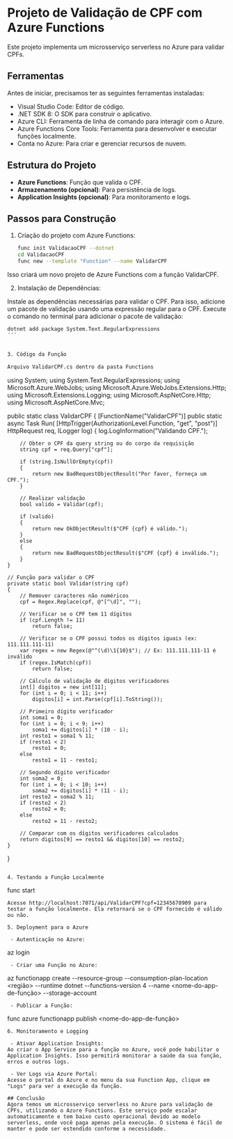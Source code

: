 # Projeto de Validação de CPF com Azure Functions

Este projeto implementa um microsserviço serverless no Azure para validar CPFs.

## Ferramentas
Antes de iniciar, precisamos ter as seguintes ferramentas instaladas:
 - Visual Studio Code: Editor de código.
 - .NET SDK 8: O SDK para construir o aplicativo.
 - Azure CLI: Ferramenta de linha de comando para interagir com o Azure.
 - Azure Functions Core Tools: Ferramenta para desenvolver e executar funções localmente.
 - Conta no Azure: Para criar e gerenciar recursos de nuvem.


## Estrutura do Projeto

- **Azure Functions**: Função que valida o CPF.
- **Armazenamento (opcional)**: Para persistência de logs.
- **Application Insights (opcional)**: Para monitoramento e logs.

## Passos para Construção

1. Criação do projeto com Azure Functions:
   ```bash
   func init ValidacaoCPF --dotnet
   cd ValidacaoCPF
   func new --template "Function" --name ValidarCPF
   ```
Isso criará um novo projeto de Azure Functions com a função ValidarCPF.
   
2. Instalação de Dependências:

Instale as dependências necessárias para validar o CPF. Para isso, adicione um pacote de validação usando uma expressão regular para o CPF. Execute o comando no terminal para adicionar o pacote de validação:
  ``` bash
  dotnet add package System.Text.RegularExpressions
  ´´´


3. Código da Função

Arquivo ValidarCPF.cs dentro da pasta Functions

```
using System;
using System.Text.RegularExpressions;
using Microsoft.Azure.WebJobs;
using Microsoft.Azure.WebJobs.Extensions.Http;
using Microsoft.Extensions.Logging;
using Microsoft.AspNetCore.Http;
using Microsoft.AspNetCore.Mvc;

public static class ValidarCPF
{
    [FunctionName("ValidarCPF")]
    public static async Task<IActionResult> Run(
        [HttpTrigger(AuthorizationLevel.Function, "get", "post")] HttpRequest req,
        ILogger log)
    {
        log.LogInformation("Validando CPF.");

        // Obter o CPF da query string ou do corpo da requisição
        string cpf = req.Query["cpf"];

        if (string.IsNullOrEmpty(cpf))
        {
            return new BadRequestObjectResult("Por favor, forneça um CPF.");
        }

        // Realizar validação
        bool valido = Validar(cpf);

        if (valido)
        {
            return new OkObjectResult($"CPF {cpf} é válido.");
        }
        else
        {
            return new BadRequestObjectResult($"CPF {cpf} é inválido.");
        }
    }

    // Função para validar o CPF
    private static bool Validar(string cpf)
    {
        // Remover caracteres não numéricos
        cpf = Regex.Replace(cpf, @"[^\d]", "");

        // Verificar se o CPF tem 11 dígitos
        if (cpf.Length != 11)
            return false;

        // Verificar se o CPF possui todos os dígitos iguais (ex: 111.111.111-11)
        var regex = new Regex(@"^(\d)\1{10}$"); // Ex: 111.111.111-11 é inválido
        if (regex.IsMatch(cpf))
            return false;

        // Cálculo de validação de dígitos verificadores
        int[] digitos = new int[11];
        for (int i = 0; i < 11; i++)
            digitos[i] = int.Parse(cpf[i].ToString());

        // Primeiro dígito verificador
        int soma1 = 0;
        for (int i = 0; i < 9; i++)
            soma1 += digitos[i] * (10 - i);
        int resto1 = soma1 % 11;
        if (resto1 < 2)
            resto1 = 0;
        else
            resto1 = 11 - resto1;

        // Segundo dígito verificador
        int soma2 = 0;
        for (int i = 0; i < 10; i++)
            soma2 += digitos[i] * (11 - i);
        int resto2 = soma2 % 11;
        if (resto2 < 2)
            resto2 = 0;
        else
            resto2 = 11 - resto2;

        // Comparar com os dígitos verificadores calculados
        return digitos[9] == resto1 && digitos[10] == resto2;
    }
}
```

4. Testando a Função Localmente
```
func start
```
Acesse http://localhost:7071/api/ValidarCPF?cpf=12345678909 para testar a função localmente. Ela retornará se o CPF fornecido é válido ou não.

5. Deployment para o Azure

 - Autenticação no Azure:
```
az login
```
 - Criar uma Função no Azure:
```
az functionapp create --resource-group <nome-do-grupo-de-recursos> --consumption-plan-location <região> --runtime dotnet --functions-version 4 --name <nome-do-app-de-função> --storage-account <nome-da-conta-de-armazenamento>
```
 - Publicar a Função:
```
func azure functionapp publish <nome-do-app-de-função>
```
6. Monitoramento e Logging

 - Ativar Application Insights:
Ao criar o App Service para a função no Azure, você pode habilitar o Application Insights. Isso permitirá monitorar a saúde da sua função, erros e outros logs.

 - Ver Logs via Azure Portal:
Acesse o portal do Azure e no menu da sua Function App, clique em "Logs" para ver a execução da função.

## Conclusão
Agora temos um microsserviço serverless no Azure para validação de CPFs, utilizando o Azure Functions. Este serviço pode escalar automaticamente e tem baixo custo operacional devido ao modelo serverless, onde você paga apenas pela execução. O sistema é fácil de manter e pode ser estendido conforme a necessidade.
